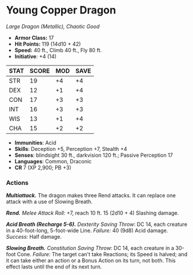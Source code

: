 # Young Copper Dragon

*Large Dragon (Metallic), Chaotic Good*

- **Armor Class:** 17
- **Hit Points:** 119 (14d10 + 42)
- **Speed:** 40 ft., Climb 40 ft., Fly 80 ft.
- **Initiative**: +4 (14)

|STAT|SCORE|MOD|SAVE|
| --- | --- | --- | ---- |
| STR | 19 | +4 | +4 |
| DEX | 12 | +1 | +4 |
| CON | 17 | +3 | +3 |
| INT | 16 | +3 | +3 |
| WIS | 13 | +1 | +4 |
| CHA | 15 | +2 | +2 |

- **Immunities**: Acid
- **Skills**: Deception +5, Perception +7, Stealth +4
- **Senses**: blindsight 30 ft., darkvision 120 ft.; Passive Perception 17
- **Languages**: Common, Draconic
- **CR** 7 (XP 2,900; PB +3)

### Actions

***Multiattack.*** The dragon makes three Rend attacks. It can replace one attack with a use of Slowing Breath.

***Rend.*** *Melee Attack Roll:* +7, reach 10 ft. 15 (2d10 + 4) Slashing damage.

***Acid Breath (Recharge 5-6).*** *Dexterity Saving Throw*: DC 14, each creature in a 40-foot-long, 5-foot-wide Line. *Failure:*  40 (9d8) Acid damage. *Success:*  Half damage.

***Slowing Breath.*** *Constitution Saving Throw*: DC 14, each creature in a 30-foot Cone. *Failure:*  The target can't take Reactions; its Speed is halved; and it can take either an action or a Bonus Action on its turn, not both. This effect lasts until the end of its next turn.
